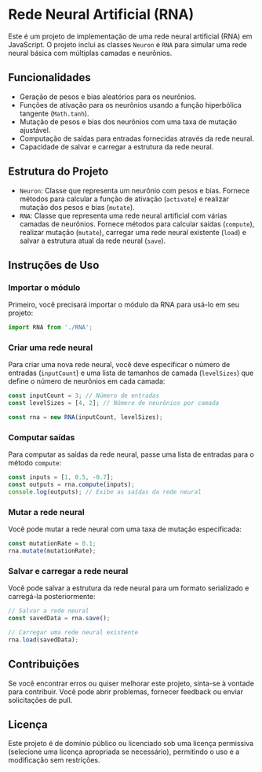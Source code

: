 # Rede Neural Artificial (RNA)

Este é um projeto de implementação de uma rede neural artificial (RNA) em JavaScript. O projeto inclui as classes `Neuron` e `RNA` para simular uma rede neural básica com múltiplas camadas e neurônios.

## Funcionalidades

- Geração de pesos e bias aleatórios para os neurônios.
- Funções de ativação para os neurônios usando a função hiperbólica tangente (`Math.tanh`).
- Mutação de pesos e bias dos neurônios com uma taxa de mutação ajustável.
- Computação de saídas para entradas fornecidas através da rede neural.
- Capacidade de salvar e carregar a estrutura da rede neural.

## Estrutura do Projeto

- `Neuron`: Classe que representa um neurônio com pesos e bias. Fornece métodos para calcular a função de ativação (`activate`) e realizar mutação dos pesos e bias (`mutate`).
- `RNA`: Classe que representa uma rede neural artificial com várias camadas de neurônios. Fornece métodos para calcular saídas (`compute`), realizar mutação (`mutate`), carregar uma rede neural existente (`load`) e salvar a estrutura atual da rede neural (`save`).

## Instruções de Uso

### Importar o módulo

Primeiro, você precisará importar o módulo da RNA para usá-lo em seu projeto:

```javascript
import RNA from './RNA';
```

### Criar uma rede neural

Para criar uma nova rede neural, você deve especificar o número de entradas (`inputCount`) e uma lista de tamanhos de camada (`levelSizes`) que define o número de neurônios em cada camada:

```javascript
const inputCount = 3; // Número de entradas
const levelSizes = [4, 2]; // Número de neurônios por camada

const rna = new RNA(inputCount, levelSizes);
```

### Computar saídas

Para computar as saídas da rede neural, passe uma lista de entradas para o método `compute`:

```javascript
const inputs = [1, 0.5, -0.7];
const outputs = rna.compute(inputs);
console.log(outputs); // Exibe as saídas da rede neural
```

### Mutar a rede neural

Você pode mutar a rede neural com uma taxa de mutação especificada:

```javascript
const mutationRate = 0.1;
rna.mutate(mutationRate);
```

### Salvar e carregar a rede neural

Você pode salvar a estrutura da rede neural para um formato serializado e carregá-la posteriormente:

```javascript
// Salvar a rede neural
const savedData = rna.save();

// Carregar uma rede neural existente
rna.load(savedData);
```

## Contribuições

Se você encontrar erros ou quiser melhorar este projeto, sinta-se à vontade para contribuir. Você pode abrir problemas, fornecer feedback ou enviar solicitações de pull.

## Licença

Este projeto é de domínio público ou licenciado sob uma licença permissiva (selecione uma licença apropriada se necessário), permitindo o uso e a modificação sem restrições.

